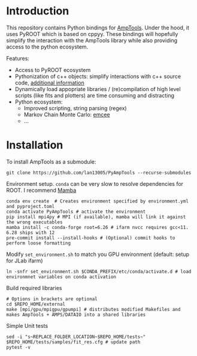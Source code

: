 # Introduction

This repository contains Python bindings for [AmpTools](https://github.com/mashephe/AmpTools). Under the hood, it uses PyROOT which is based on cppyy. These bindings will
hopefully simplify the interaction with the AmpTools library while also providing access to the python ecosystem.

Features:

- Access to PyROOT ecosystem
- Pythonization of c++ objects: simplify interactions with c++ source code, [additional information](https://root.cern/manual/python/#pythonizing-c-user-classes)
- Dynamically load appopriate libraries / (re)compilation of high level scripts (like fits and plotters) are time consuming and distracting
- Python ecosystem:
  - Improved scripting, string parsing (regex)
  - Markov Chain Monte Carlo: [emcee](https://emcee.readthedocs.io/en/stable/)
  - ...

# Installation

To install AmpTools as a submodule:

```shell
git clone https://github.com/lan13005/PyAmpTools --recurse-submodules
```

Environment setup. `conda` can be very slow to resolve dependencies for ROOT. I recommend [Mamba](https://github.com/conda-forge/miniforge#mambaforge)

```shell
conda env create  # Creates environment specified by environment.yml and pyproject.toml
conda activate PyAmpTools # activate the environment
pip install mpi4py # MPI (if available), mamba will link it against the wrong executables
mamba install -c conda-forge root=6.26 # ifarm nvcc requires gcc<11. 6.28 ships with 12
pre-commit install --install-hooks # (Optional) commit hooks to perform loose formatting
```

Modify `set_environment.sh` to match you GPU environment (default: setup for JLab ifarm)

```shell
ln -snfr set_environment.sh $CONDA_PREFIX/etc/conda/activate.d # load environmnet variables on conda activation
```

Build required libraries

```shell
# Options in brackets are optional
cd $REPO_HOME/external
make [mpi/gpu/mpigpu/gpumpi] # distributes modified Makefiles and makes AmpTools + AMPS/DATAIO into a shared libraries
```

Simple Unit tests

```shell
sed -i "s~REPLACE_FOLDER_LOCATION~$REPO_HOME/tests~" $REPO_HOME/tests/samples/fit_res.cfg # update path
pytest -v
```
